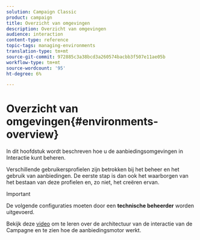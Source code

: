 ```yaml
---
solution: Campaign Classic
product: campaign
title: Overzicht van omgevingen
description: Overzicht van omgevingen
audience: interaction
content-type: reference
topic-tags: managing-environments
translation-type: tm+mt
source-git-commit: 972885c3a38bcd3a260574bacbb3f507e11ae05b
workflow-type: tm+mt
source-wordcount: '95'
ht-degree: 6%

---
```



# Overzicht van omgevingen{#environments-overview}

In dit hoofdstuk wordt beschreven hoe u de aanbiedingsomgevingen in Interactie kunt beheren.

Verschillende gebruikersprofielen zijn betrokken bij het beheer en het gebruik van aanbiedingen. De eerste stap is dan ook het waarborgen van het bestaan van deze profielen en, zo niet, het creëren ervan.

>[!IMPORTANT]
>
>De volgende configuraties moeten door een **technische beheerder** worden uitgevoerd.

Bekijk deze [video](https://helpx.adobe.com/campaign/classic/how-to/architecture-of-acs-v6.html?playlist=/ccx/v1/collection/product/campaign/classic/segment/digital-marketers/explevel/intermediate/applaunch/get-started/collection.ccx.js&amp;ref=helpx.adobe.com) om te leren over de architectuur van de interactie van de Campagne en te zien hoe de aanbiedingsmotor werkt.